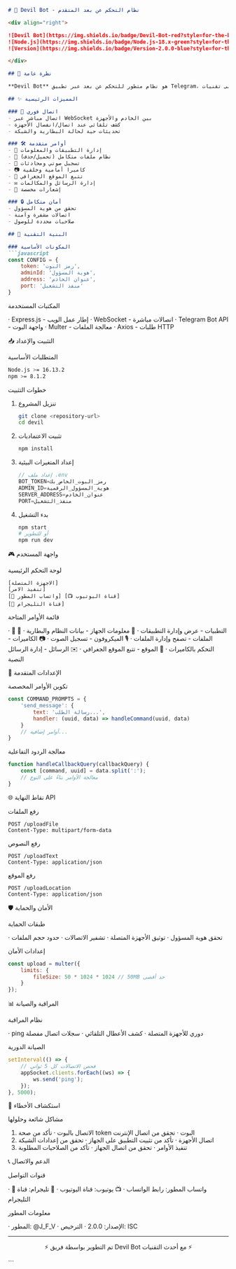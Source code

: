 ```markdown
# 📱 Devil Bot - نظام التحكم عن بعد المتقدم

<div align="right">

![Devil Bot](https://img.shields.io/badge/Devil-Bot-red?style=for-the-badge&logo=telegram)
![Node.js](https://img.shields.io/badge/Node.js-18.x-green?style=for-the-badge&logo=nodedotjs)
![Version](https://img.shields.io/badge/Version-2.0.0-blue?style=for-the-badge)

</div>

## 🎯 نظرة عامة

**Devil Bot** هو نظام متطور للتحكم عن بعد عبر تطبيق Telegram، مصمم خصيصًا لإدارة الأجهزة الذكية بشكل احترافي وآمن. يعتمد النظام على تقنيات WebSocket و Telegram Bot API لتقديم تجربة تحكم فائقة وسلسة.

## ✨ المميزات الرئيسية

### 🔗 اتصال فوري
- اتصال مباشر عبر WebSocket بين الخادم والأجهزة
- كشف تلقائي عند اتصال/انفصال الأجهزة
- تحديثات حية لحالة البطارية والشبكة

### 🛠️ أوامر متقدمة
- 📱 إدارة التطبيقات والمعلومات
- 📂 نظام ملفات متكامل (تحميل/حذف)
- 🎤 تسجيل صوتي ومحادثات
- 📷 كاميرا أمامية وخلفية
- 📍 تتبع الموقع الجغرافي
- ✉️ إدارة الرسائل والمكالمات
- 🔔 إشعارات مخصصة

### 🔒 أمان متكامل
- تحقق من هوية المسؤول
- اتصالات مشفرة وآمنة
- صلاحيات محددة للوصول

## 🚀 البنية التقنية

### المكونات الأساسية
```javascript
const CONFIG = {
    token: 'رمز البوت',
    adminId: 'هوية المسؤول', 
    address: 'عنوان الخادم',
    port: 'منفذ التشغيل'
}
```

المكتبات المستخدمة

· Express.js - إطار عمل الويب
· WebSocket - اتصالات مباشرة
· Telegram Bot API - واجهة البوت
· Multer - معالجة الملفات
· Axios - طلبات HTTP

📥 التثبيت والإعداد

المتطلبات الأساسية

```bash
Node.js >= 16.13.2
npm >= 8.1.2
```

خطوات التثبيت

1. تنزيل المشروع
   ```bash
   git clone <repository-url>
   cd devil
   ```
2. تثبيت الاعتماديات
   ```bash
   npm install
   ```
3. إعداد المتغيرات البيئية
   ```javascript
   // إعداد ملف .env
   BOT_TOKEN=رمز_البوت_الخاص_بك
   ADMIN_ID=هوية_المسؤول_الرقمية  
   SERVER_ADDRESS=عنوان_الخادم
   PORT=منفذ_التشغيل
   ```
4. بدء التشغيل
   ```bash
   npm start
   # أو للتطوير
   npm run dev
   ```

🎮 واجهة المستخدم

لوحة التحكم الرئيسية

```
[الاجهزة المتصلة]
[تنفيذ الامر]  
[💬 واتساب المطور] [📺 قناة اليوتيوب]
[📢 قناة التليجرام]
```

قائمة الأوامر المتاحة

· 📱 التطبيات - عرض وإدارة التطبيقات
· 📲 معلومات الجهاز - بيانات النظام والبطارية
· 📂 الملفات - تصفح وإدارة الملفات
· 🎙️ الميكروفون - تسجيل الصوت
· 📷 الكاميرات - التحكم بالكاميرات
· 📍 الموقع - تتبع الموقع الجغرافي
· ✉️ الرسائل - إدارة الرسائل النصية

🔧 الإعدادات المتقدمة

تكوين الأوامر المخصصة

```javascript
const COMMAND_PROMPTS = {
    'send_message': {
        text: 'رسالة الطلب...',
        handler: (uuid, data) => handleCommand(uuid, data)
    }
    // أوامر إضافية...
}
```

معالجة الردود التفاعلية

```javascript
function handleCallbackQuery(callbackQuery) {
    const [command, uuid] = data.split(':');
    // معالجة الأوامر بناءً على النوع
}
```

🌐 نقاط النهاية API

رفع الملفات

```http
POST /uploadFile
Content-Type: multipart/form-data
```

رفع النصوص

```http
POST /uploadText
Content-Type: application/json
```

رفع الموقع

```http
POST /uploadLocation
Content-Type: application/json
```

🛡️ الأمان والحماية

طبقات الحماية

· تحقق هوية المسؤول
· توثيق الأجهزة المتصلة
· تشفير الاتصالات
· حدود حجم الملفات

إعدادات الأمان

```javascript
const upload = multer({
    limits: {
        fileSize: 50 * 1024 * 1024 // 50MB حد أقصى
    }
});
```

📊 المراقبة والصيانة

نظام المراقبة

· ping دوري للأجهزة المتصلة
· كشف الأعطال التلقائي
· سجلات اتصال مفصلة

الصيانة الدورية

```javascript
setInterval(() => {
    // فحص الاتصالات كل 5 ثواني
    appSocket.clients.forEach((ws) => {
        ws.send('ping');
    });
}, 5000);
```

🐛 استكشاف الأخطاء

مشاكل شائعة وحلولها

1. الاتصال بالبوت
   · تأكد من صحة token البوت
   · تحقق من اتصال الإنترنت
2. اتصال الأجهزة
   · تأكد من تثبيت التطبيق على الجهاز
   · تحقق من إعدادات الشبكة
3. تنفيذ الأوامر
   · تحقق من اتصال الجهاز
   · تأكد من الصلاحيات المطلوبة

📞 الدعم والاتصال

قنوات التواصل

· 💬 واتساب المطور: رابط الواتساب
· 📺 يوتيوب: قناة اليوتيوب
· 📢 تليجرام: قناة التليجرام

معلومات المطور

· المطور: @J_F_V
· الإصدار: 2.0.0
· الترخيص: ISC

---

<div align="center">

⚡ تم التطوير بواسطة فريق Devil Bot مع أحدث التقنيات ⚡

</div>
```
